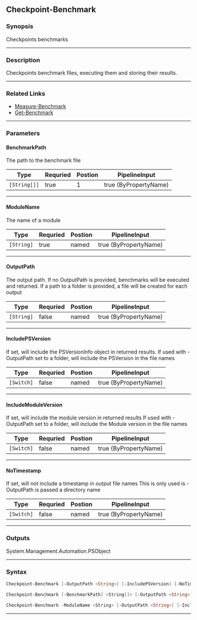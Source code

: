 
Checkpoint-Benchmark
--------------------
### Synopsis
Checkpoints benchmarks

---
### Description

Checkpoints benchmark files, executing them and storing their results.

---
### Related Links
* [Measure-Benchmark](Measure-Benchmark.md)
* [Get-Benchmark](Get-Benchmark.md)
---
### Parameters
#### **BenchmarkPath**

The path to the benchmark file



|Type            |Requried|Postion|PipelineInput        |
|----------------|--------|-------|---------------------|
|```[String[]]```|true    |1      |true (ByPropertyName)|
---
#### **ModuleName**

The name of a module



|Type          |Requried|Postion|PipelineInput        |
|--------------|--------|-------|---------------------|
|```[String]```|true    |named  |true (ByPropertyName)|
---
#### **OutputPath**

The output path. If no OutputPath is provided, benchmarks will be executed and returned.
If a path to a folder is provided, a file will be created for each output



|Type          |Requried|Postion|PipelineInput        |
|--------------|--------|-------|---------------------|
|```[String]```|false   |named  |true (ByPropertyName)|
---
#### **IncludePSVersion**

If set, will include the PSVersionInfo object in returned results.
If used with -OutputPath set to a folder, will include the PSVersion in the file names



|Type          |Requried|Postion|PipelineInput        |
|--------------|--------|-------|---------------------|
|```[Switch]```|false   |named  |true (ByPropertyName)|
---
#### **IncludeModuleVersion**

If set, will include the module version in returned results
If used with -OutputPath set to a folder, will include the Module version in the file names



|Type          |Requried|Postion|PipelineInput        |
|--------------|--------|-------|---------------------|
|```[Switch]```|false   |named  |true (ByPropertyName)|
---
#### **NoTimestamp**

If set, will not include a timestamp in output file names
This is only used is -OutputPath is passed a directory name



|Type          |Requried|Postion|PipelineInput        |
|--------------|--------|-------|---------------------|
|```[Switch]```|false   |named  |true (ByPropertyName)|
---
### Outputs
System.Management.Automation.PSObject


---
### Syntax
```PowerShell
Checkpoint-Benchmark [-OutputPath <String>] [-IncludePSVersion] [-NoTimestamp] [<CommonParameters>]
```
```PowerShell
Checkpoint-Benchmark [-BenchmarkPath] <String[]> [-OutputPath <String>] [-IncludePSVersion] [-NoTimestamp] [<CommonParameters>]
```
```PowerShell
Checkpoint-Benchmark -ModuleName <String> [-OutputPath <String>] [-IncludePSVersion] [-IncludeModuleVersion] [-NoTimestamp] [<CommonParameters>]
```
---


